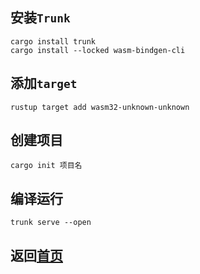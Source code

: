 ## 安装`Trunk`
    cargo install trunk
    cargo install --locked wasm-bindgen-cli
## 添加`target`
    rustup target add wasm32-unknown-unknown
## 创建项目
    cargo init 项目名
## 编译运行
    trunk serve --open
## 返回[首页](https://github.com/zjwztttt/CompleteTutorial/blob/main/Rust%E5%AE%89%E8%A3%85%E4%B8%8E%E4%BD%BF%E7%94%A8.md#rust%E7%BC%96%E8%AF%91webassembly)
